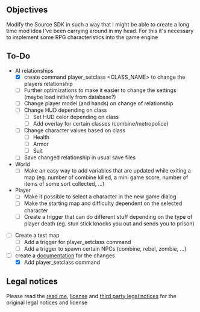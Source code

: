 ## Objectives

Modify the Source SDK in such a way that I might be able to create a long time mod idea I've been carrying around in my head.
For this it's necessary to implement some RPG characteristics into the game engine

## To-Do

* AI relationships
	* [x] create command player_setclass <CLASS_NAME> to change the players relationship
	* [ ] Further optimizations to make it easier to change the settings (maybe load initially from database?)
	* [ ] Change player model (and hands) on change of relationship
	* [ ] Change HUD depending on class
		* [ ] Set HUD color depending on class
		* [ ] Add overlay for certain classes (combine/metropolice)
	* [ ] Change character values based on class
		* [ ] Health
		* [ ] Armor
		* [ ] Suit
	* [ ] Save changed relationship in usual save files
* World
	* [ ] Make an easy way to add variables that are updated while exiting a map (eg. number of combine killed, a mini game score, number of items of some sort collected, ...)
* Player
	* [ ] Make it possible to select a character in the new game dialog
	* [ ] Make the starting map and difficulty dependent on the selected character
	* [ ] Create a trigger that can do different stuff depending on the type of player death (eg. stun stick knocks you out and sends you to prison)
* [ ] Create a test map
	* [ ] Add a trigger for player_setclass command
	* [ ] Add a trigger to spawn certain NPCs (combine, rebel, zombie, ...)
* [ ] create a [documentation](DOCUMENTATION.md) for the changes
	* [x] Add player_setclass command

## Legal notices

Please read the [read me](README), [license](LICENSE) and [third party legal notices](thirdpartylegalnotices.txt) for the original legal notices and license